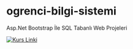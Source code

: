 # ogrenci-bilgi-sistemi
Asp.Net Bootstrap İle SQL Tabanlı Web Projeleri

[![Kurs Linki](https://img.shields.io/badge/Kurs%20Linki%20-izlemek%20için%20tıklayın-purple)](https://www.udemy.com/course/aspnet-bootstrap-ile-sql-tabanli-web-projesi-gelistirin/)
